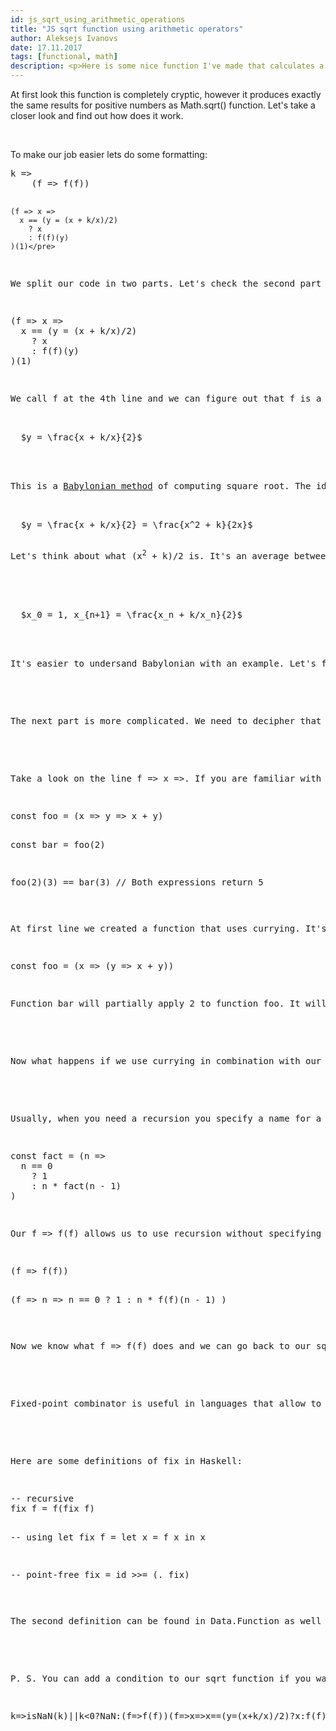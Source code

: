 ```yaml
---
id: js_sqrt_using_arithmetic_operations
title: "JS sqrt function using arithmetic operators"
author: Aleksejs Ivanovs
date: 17.11.2017
tags: [functional, math]
description: <p>Here is some nice function I've made that calculates a square root of a number:</p><pre>k=>(f=>f(f))(f=>x=>x==(y=(x+k/x)/2)?x:f(f)(y))(1)</pre>
---
```


<p>At first look this function is completely cryptic, however it produces exactly the same results for positive numbers as <span class="highlight">Math.sqrt()</span> function. Let's take a closer look and find out how does it work.</p>
<br>
<p>To make our job easier lets do some formatting:</p>
<pre>k =>
    (f => f(f))

    (f => x =>
      x == (y = (x + k/x)/2)
        ? x
        : f(f)(y)
    )(1)</pre>
<p>We split our code in two parts. Let's check the second part because it has only arithmetic operations and looks simple.</p>
<pre>(f => x =>
  x == (y = (x + k/x)/2)
    ? x
    : f(f)(y)
)(1)</pre>
<p>We call <span class="highlight">f</span> at the 4th line and we can figure out that <span class="highlight">f</span> is a function. Let's skip that for now. We have a second argument <span class="highlight">x</span> which has initial value <span class="highlight">1</span> and we calculate <span class="highlight">y</span> which is equal to</p>
<span class="note">
  <span class="math">$y = \frac{x + k/x}{2}$</span>
</span>
<br>
<p>This is a <a href="https://en.wikipedia.org/wiki/Methods_of_computing_square_roots#Babylonian_method" target="_blank"><span class="highlight">Babylonian method</span></a> of computing square root. The idea is simple. Let's do some simple transformations:</p>
<span class="note">
  <span class="math">$y = \frac{x + k/x}{2} = \frac{x^2 + k}{2x}$</span>
</span>
<p>Let's think about what <span class="highlight">(x<sup>2</sup> + k)/2</span> is. It's an average between our <span class="highlight">x squared</span> and our number <span class="highlight">k</span>. So, we can think about y as approximation of square root of k. If number <span class="highlight">x</span> is equal to the square root of <span class="highlight">k</span> then <span class="highlight">x<sup>2</sup></span> will be equal to <span class="highlight">k</span>, in other words, <span class="highlight">y</span> will be equal to <span class="highlight">x</span> and square root of k. But when <span class="highlight">x</span> is not equal to the square root of <span class="highlight">k</span> then <span class="highlight">y</span> will be something between <span class="highlight">x</span> and square root of <span class="highlight">k</span>. Then we can use <span class="highlight">y</span> as the new <span class="highlight">x</span> to get a better approximation. We just need to repeat calculations until <span class="highlight">y</span> is equal to <span class="highlight">x</span>. You can define <span class="highlight">Babylonian method</span> as:</p>
<br>
<span class="note">
  <span class="math">$x_0 = 1, x_{n+1} = \frac{x_n + k/x_n}{2}$</span>
</span>
<br>
<p>It's easier to undersand Babylonian with an example. Let's find <span class="highlight">sqrt(12)</span>. At first iteration <span class="highlight">y</span> will be equal to <span class="highlight">(1 + 12/1)/2 = 6.5</span>. At second iteration we have <span class="highlight">x</span> equal to <span class="highlight">6.5</span> and <span class="highlight">y = (6.5 + 12/6.5)/2</span> which is about <span class="highlight">4.17</span>. Next iteration, <span class="highlight">x</span> is equal to <span class="highlight">4.17</span>, <span class="highlight">y</span> will be <span class="highlight">(4.17 + 12/4.17)/2</span> or about <span class="highlight">3.523</span>. At next iteration y will be equal to about <span class="highlight">3.464</span> and we can see that it is not very far from our previous average which is <span class="highlight">3.523</span>. We can figure out that our calculation slowly comes to the point where <span class="highlight">x</span> and <span class="highlight">y</span> are equal. We can continue if we need a better precision but we can easily figure out that if number <span class="highlight">k</span> is not perfect square then it's square root is irrational (there's a proof for that) and it will never converge. That's why we have to stop recursion at some moment. Help comes from the fact that numbers in JavaScript have finite precision and not really irrational. It means that our algorithm will eventually generate equal <span class="highlight">x</span> and <span class="highlight">y</span>.</p>
<br>
<p>The next part is more complicated. We need to decipher that strange line <span class="code">f => f(f)</span>. As we know, functions can be passed as the argument to other functions. We can figure out that it's what happens there. We pass a function <span class="highlight">f</span> as an argument and we call that function <span class="highlight">f</span>, and provide function <span class="highlight">f</span> as an argument to itself. Sounds weird? Let's find out why we want to do something so strange.</p>
<br>
<p>Take a look on the line <span class="code">f => x =></span>. If you are familiar with the concept of <a href="https://en.wikipedia.org/wiki/Currying" target="_blank"><span class="highlight">currying</span></a> then you can figure out what happens here. Currying is a process of transforming the function with several arguments into several functions with one argument each. Let's take a look on the example.</p>
<pre>const foo = (x => y => x + y)

const bar = foo(2)

foo(2)(3) == bar(3) // Both expressions return 5</pre>
<p>At first line we created a function that uses currying. It's clearer what happens there if you rewrite it as</p>
<pre>const foo = (x => (y => x + y))</pre>
<p>Function <span class="highlight">bar</span> will partially apply <span class="highlight">2</span> to function <span class="highlight">foo</span>. It will return a new function that already has one argument applied (partially applied function). At third line you can see how you can use both these functions. Some languages like <span class="highlight">Haskell</span> support currying by design. <span class="highlight">JavaScript</span> supports currying via chain of arrow functions or with help of <span class="highlight">.bind()</span> method.</p>
<br>
<p>Now what happens if we use currying in combination with our <span class="code">f => f(f)</span> function? Our function's arguments look like <span class="code">f => x =></span>. So, the whole function is partially applied to itself and then calls itself using itself as the first argument. Then it only has to receive an argument x. Yes, this is recursion, and we made it without specifying a name for a function.</p>
<br>
<p>Usually, when you need a recursion you specify a name for a function and then call it using that name. Here's a simple recursive factorial function:</p>
<pre>const fact = (n =>
  n == 0
    ? 1
    : n * fact(n - 1)
)</pre>
<p>Our <span class="code">f => f(f)</span> allows us to use recursion without specifying name for a function. This construction is called <a href="https://en.wikipedia.org/wiki/Fixed-point_combinator" target="_blank"><span class="highlight">fixed-point combinator</span></a> and can be used to create recursion in lambda functions. Let's rewrite our factorial example using fixed-point combinator.</p>
<pre>(f => f(f))

(f => n =>
  n == 0
    ? 1
    : n * f(f)(n - 1)
)</pre>
<p>Now we know what <span class="code">f => f(f)</span> does and we can go back to our <span class="highlight">sqrt</span> function. We can see now that we recursively calculate <span class="highlight">y</span> until new <span class="highlight">y</span> is equal to old <span class="highlight">y</span>.</p>
<br>
<p>Fixed-point combinator is useful in languages that allow to create lambda functions. It's also necessary in systems like lambda calculus because there's no other way to create recursion there. It provides formal definition for recursions in functional languages and it allows to create a recursion in languages that don't support it by design.</p>
<br>
<p>Here are some definitions of fix in Haskell:</p>
<pre>-- recursive
fix f = f(fix f)

-- using let
fix f = let x = f x in x

-- point-free
fix = id >>= (. fix)</pre>
<p>The second definition can be found in <span class="highlight">Data.Function</span> as well as in <span class="highlight">Control.Monad.Fix</span>.</p>
<br>
<p>P. S. You can add a condition to our sqrt function if you want to handle negative values and NaN's the same way how <span class="highlight">Math.sqrt</span> does it:</p>
<pre>k=>isNaN(k)||k<0?NaN:(f=>f(f))(f=>x=>x==(y=(x+k/x)/2)?x:f(f)(y))(1)</pre>
<br>
<br>
